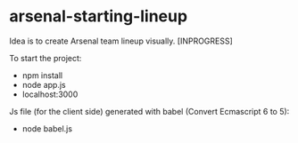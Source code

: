 # arsenal-starting-lineup

Idea is to create Arsenal team lineup visually.
[INPROGRESS]

To start the project:
* npm install
* node app.js
* localhost:3000

Js file (for the client side) generated with babel (Convert Ecmascript 6 to 5):
* node babel.js
